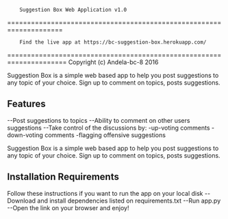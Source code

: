 		Suggestion Box Web Application v1.0
====================================================================
		
		Find the live app at https://bc-suggestion-box.herokuapp.com/

=====================================================================
Copyright (c) Andela-bc-8 2016

Suggestion Box is a simple web based app to help you post suggestions to any topic of your choice. Sign up to comment on topics, posts suggestions. 

Features
----------------------------
--Post suggestions to topics
--Ability to comment on other users suggestions
--Take control of the discussions by:
	-up-voting comments
	-down-voting comments
	-flagging offensive suggestions

Suggestion Box is a simple web based app to help you post suggestions to any topic of your choice. Sign up to comment on topics, posts suggestions.

Installation Requirements
------------------------------

Follow these instructions if you want to run the app on your local disk
--Download and install dependencies listed on requirements.txt
--Run app.py
--Open the link on your browser and enjoy!


